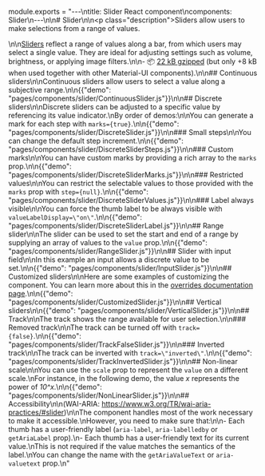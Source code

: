module.exports = "---\ntitle: Slider React component\ncomponents: Slider\n---\n\n# Slider\n\n<p class=\"description\">Sliders allow users to make selections from a range of values.</p>\n\n[Sliders](https://material.io/design/components/sliders.html) reflect a range of values along a bar, from which users may select a single value. They are ideal for adjusting settings such as volume, brightness, or applying image filters.\n\n- 📦 [22 kB gzipped](/size-snapshot) (but only +8 kB when used together with other Material-UI components).\n\n## Continuous sliders\n\nContinuous sliders allow users to select a value along a subjective range.\n\n{{\"demo\": \"pages/components/slider/ContinuousSlider.js\"}}\n\n## Discrete sliders\n\nDiscrete sliders can be adjusted to a specific value by referencing its value indicator.\nBy order of demos:\n\nYou can generate a mark for each step with `marks={true}`.\n\n{{\"demo\": \"pages/components/slider/DiscreteSlider.js\"}}\n\n### Small steps\n\nYou can change the default step increment.\n\n{{\"demo\": \"pages/components/slider/DiscreteSliderSteps.js\"}}\n\n### Custom marks\n\nYou can have custom marks by providing a rich array to the `marks` prop.\n\n{{\"demo\": \"pages/components/slider/DiscreteSliderMarks.js\"}}\n\n### Restricted values\n\nYou can restrict the selectable values to those provided with the `marks` prop with `step={null}`.\n\n{{\"demo\": \"pages/components/slider/DiscreteSliderValues.js\"}}\n\n### Label always visible\n\nYou can force the thumb label to be always visible with `valueLabelDisplay=\"on\"`.\n\n{{\"demo\": \"pages/components/slider/DiscreteSliderLabel.js\"}}\n\n## Range slider\n\nThe slider can be used to set the start and end of a range by supplying an array of values to the `value` prop.\n\n{{\"demo\": \"pages/components/slider/RangeSlider.js\"}}\n\n## Slider with input field\n\nIn this example an input allows a discrete value to be set.\n\n{{\"demo\": \"pages/components/slider/InputSlider.js\"}}\n\n## Customized sliders\n\nHere are some examples of customizing the component. You can learn more about this in the [overrides documentation page](/customization/components/).\n\n{{\"demo\": \"pages/components/slider/CustomizedSlider.js\"}}\n\n## Vertical sliders\n\n{{\"demo\": \"pages/components/slider/VerticalSlider.js\"}}\n\n## Track\n\nThe track shows the range available for user selection.\n\n### Removed track\n\nThe track can be turned off with `track={false}`.\n\n{{\"demo\": \"pages/components/slider/TrackFalseSlider.js\"}}\n\n### Inverted track\n\nThe track can be inverted with `track=\"inverted\"`.\n\n{{\"demo\": \"pages/components/slider/TrackInvertedSlider.js\"}}\n\n## Non-linear scale\n\nYou can use the `scale` prop to represent the `value` on a different scale.\nFor instance, in the following demo, the value *x* represents the power of *10^x*.\n\n{{\"demo\": \"pages/components/slider/NonLinearSlider.js\"}}\n\n## Accessibility\n\n(WAI-ARIA: https://www.w3.org/TR/wai-aria-practices/#slider)\n\nThe component handles most of the work necessary to make it accessible.\nHowever, you need to make sure that:\n\n- Each thumb has a user-friendly label (`aria-label`, `aria-labelledby` or `getAriaLabel` prop).\n- Each thumb has a user-friendly text for its current value.\nThis is not required if the value matches the semantics of the label.\nYou can change the name with the `getAriaValueText` or `aria-valuetext` prop.\n"